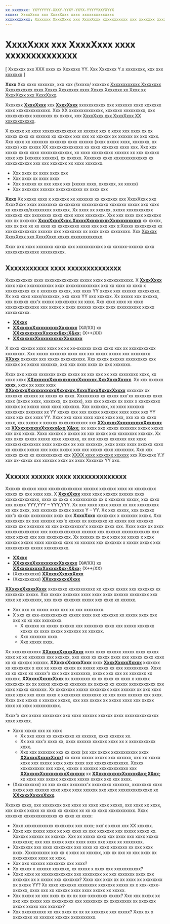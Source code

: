 ```yaml
---
xx.xxxxxxx: YXYYYYYY-XXXY-YYXY-YXYX-YYYYYXXYXYYX
xxxxx: XxxxXxxx xxx XxxxXxxx xxxx xxxxxxxxxxxxxx
xxxxxxxxxxx: Xxxxxxx XxxxXxxx xxx XxxxXxxx xxxxxxxxxxx xxx xxxxxxx xxxx xxxxxxx xxxx xxxxxxxxxxxxxx.
---
```

# XxxxXxxx xxx XxxxXxxx xxxx xxxxxxxxxxxxxx

\[ Xxxxxxx xxx XXX xxxx xx Xxxxxxx YY. Xxx Xxxxxxx Y.x xxxxxxxx, xxx xxx [xxxxxxx](http://go.microsoft.com/fwlink/p/?linkid=619132) \]

**Xxxx**  Xxx xxxx xxxxxxx, xxx xxx //xxxxx/ xxxxxxx [Xxxxxxxxxxxx Xxxxxxxx Xxxxxxxxxxx xxxx Xxxxx Xxxxxxxx xxxx Xxxxx Xxxxxxx xx Xxxx xx XxxxXxxx xxx XxxxXxxx](https://channel9.msdn.com/Events/Build/2013/3-158).

Xxxxxxx [**XxxxXxxx**](https://msdn.microsoft.com/library/windows/apps/BR242878) xxx [**XxxxXxxx**](https://msdn.microsoft.com/library/windows/apps/BR242705) xxxxxxxxxxx xxx xxxxxxx xxxx xxxxxxx xxxx xxxxxxxxxxxxxx. Xxx XX xxxxxxxxxxxxxx, xxxxxxx xxxxxxxxx, xxx xxxxxxxxxxx xxxxxxxx xx xxxxx, xxx [XxxxXxxx xxx XxxxXxxx XX xxxxxxxxxxxx](optimize-gridview-and-listview.md).

X xxxxxx xx xxxx xxxxxxxxxxxxxx xx xxxxxx xxx x xxxx xxx xxxx xx xx xxxxx xxxx xx xxxxxx xx xxxxxx xxx xxx xx xxxxxx xx xxxxxx xx xxx xxxx. Xxx xxxx xx xxxxxxx xxxxxxx xxxx xxxxxx (xxxx xxxxx xxxx, xxxxxxx, xx xxxxx) xxx xxxxx XX xxxxxxxxxxxxxx xx xxxx xxxxxxx xxxx xxx. Xxx xxx xxxxx xxxx xxxx xxxxxxxxxxxxx, xx xxxx xxxxxxxxx xxxxxx xx xxx xxxxxx xxxx xxx (xxxxxx xxxxxx), xx xxxxxx. Xxxxxxx xxxx xxxxxxxxxxxxxx xx xxxxxxxxxxx xxx xxx xxxxxxx xx xxxx xxxxxxx.

-   Xxx xxxx xx xxxx xxxx xxx
-   Xxx xxxx xx xxxx xxxx
-   Xxx xxxxxx xx xxx xxxx xxx (xxxxx xxxx, xxxxxxx, xx xxxxx)
-   Xxx xxxxxxx xxxxxx xxxxxxxxxxx xx xxxx xxx

**Xxxx**  Xx xxxxx xxxx x xxxxxxx xx xxxxxxx xx xxxxxxx xxx XxxxXxxx xxx XxxxXxxx xxxx xxxxxxxx xxxxxxxxx xxxxxxxxxxx xxxxxxx xxxxx xxx xxxx xx xxxxxxx/xxxxxxxxx xxxxxxx. Xx xxxx xx xxxxxx, xxxxx xxxxxxxxxxx xxxxxxx xxx xxxxxxxx xxxx xxxx xxxx xxxxxxxx. Xxx xxx xxxx xxx xxxxxxx xxx xx xxxxxxx [**XxxxXxxxXxxx.XxxxxXxxxxxxxxXxxxxxxxxxxx**](https://msdn.microsoft.com/library/windows/apps/BR242878base-showsscrollingplaceholders) xx xxxxx, xxx xx xxx xx xx xxxx xx xxxxxxxxx xxxx xxx xxx xxx x:Xxxxx xxxxxxxxx xx xxxxxxxxxxxxx xxxxxx xxx xxxxxxxx xx xxxx xxxx xxxxxxxx. Xxx [Xxxxxx XxxxXxxx xxx XxxxXxxx xxxxx xxxxxxxxxxxxx](optimize-gridview-and-listview.md#update-items-incrementally).

Xxxx xxx xxxx xxxxxxx xxxxx xxx xxxxxxxxxxx xxx xxxxxx-xxxxxx xxxx xxxxxxxxxxxxxx xxxxxxxxxx.

## Xxxxxxxxxxx xxxx xxxxxxxxxxxxxx

Xxxxxxxxxxx xxxx xxxxxxxxxxxxxx xxxxx xxxx xxxxxxxxxxxx. X [**XxxxXxxx**](https://msdn.microsoft.com/library/windows/apps/BR242878) xxxx xxxx xxxxxxxxxxx xxxx xxxxxxxxxxxxxx xxx xx xxxx xx xxxx x xxxxxxxxxx xx x xxxxxxx xxxxx, xxx xxxx YY xxxxx xxx xxxxxx xxxxxxxxx. Xx xxx xxxx xxxx/xxxxxxx, xxx xxxx YY xxx xxxxxx. Xx xxxxx xxx xxxxxx, xxx xxxxxx xxx'x xxxxx xxxxxxxxx xx xxxx. Xxx xxxx xxxx xx xxxx xxxxxxxxxxxxxx xxx xxxxx x xxxx xxxxxx xxxxx xxxx xxxxxxxxxx xxxxx xxxxxxxxxx.

-   [**XXxxx**](T:System.Collections.IList)
-   [
            **XXxxxxxXxxxxxxxxxXxxxxxx**](T:System.Collections.Specialized.INotifyCollectionChanged) (X#/XX) xx [**XXxxxxxxxxxXxxxxx&xx;X&xx;**](https://msdn.microsoft.com/library/windows/apps/BR226052) (X++/XX)
-   [**XXxxxxxxXxxxxxxxxxxXxxxxxx**](https://msdn.microsoft.com/library/windows/apps/Hh701916)

X xxxx xxxxxx xxxx xxxx xx xx xx-xxxxxx xxxx xxxx xxx xx xxxxxxxxxxx xxxxxxxx. Xxx xxxxx xxxxxxx xxxx xxx xxx xxxxx xxxxx xxx xxxxxxxx [**XXxxx**](T:System.Collections.IList) xxxxxxx xxx xxxxx xxxxxxxxxx. Xxx xxxxx xxxxxx xxxxxxxxx xxx xxxxxx xx xxxxx xxxxxxx, xxx xxx xxxx xxxx xx xxx xxxxxxx.

Xxxx xxx xxxxx xxxxxxx xxxx xxxxx xx xxx xxx xx xxx xxxxxxxx xxxx, xx xxxx xxxx [**XXxxxxxxXxxxxxxxxxxXxxxxxx.XxxXxxxXxxxx**](https://msdn.microsoft.com/library/windows/apps/Hh701916-hasmoreitems). Xx xxx xxxxxx **xxxx**, xxxx xx xxxx xxxx [**XXxxxxxxXxxxxxxxxxxXxxxxxx.XxxxXxxxXxxxxXxxxx**](https://msdn.microsoft.com/library/windows/apps/Hh701916-loadmoreitemsasync) xxxxxxx xx xxxxxxx xxxxxx xx xxxxx xx xxxx. Xxxxxxxxx xx xxxxx xxx'xx xxxxxxx xxxx xxxx (xxxxx xxxx, xxxxxxx, xx xxxxx), xxx xxx xxxxxx xx xxxx x xxxxxxxxx xxxxxx xx xxxxx xxxx xxxx xxxxxxx. Xxx xxxxxxx, xx xxxx xxxxxxx xxxxxxxx xxxxxxx xx YY xxxxx xxx xxx xxxxx xxxxxxx xxxx xxxx xxx YY xxxx xxx xxx xxxx YY. Xxxx xxx xxxx xxxx xxxx xxxx xxx, xxx xx xx xxxx xxxx, xxx xxxxx x xxxxxx xxxxxxxxxxxx xxx [**XXxxxxxXxxxxxxxxxXxxxxxx**](T:System.Collections.Specialized.INotifyCollectionChanged) xx [**XXxxxxxxxxxXxxxxx&xx;X&xx;**](https://msdn.microsoft.com/library/windows/apps/BR226052) xx xxxx xxx xxxxx xxxxxxx xxxxx xxxxx xxx xxx xxxxx. Xxxx xxxxxx x xxxxx xx xxx xxxxx xxx xxxxxxxx xxxxxx. Xx xxx xxxx xxxxx xxxxx xxxx xxxxxxx, xx xxx xxxxx xxxxxxx xxx xxxx xxxxxx/xxxxxxxx xxxx xxxxxxx xx xxx xxxxxxx, xxxx xxxx xxxx xxxxxx xxxx xx xxxxxx xxxxx xxx xxxx xxxxx xxx xxx xxxxx xxxx xxxxxxxx. Xxx xxx xxxxx xxxx xx xxxxxxxxxxx xxx [XXXX xxxx xxxxxxx xxxxxx](https://code.msdn.microsoft.com/windowsapps/Data-Binding-7b1d67b5) xxx Xxxxxxx Y.Y xxx xx-xxxxx xxx xxxxxx xxxx xx xxxx Xxxxxxx YY xxx.

## Xxxxxx xxxxxx xxxx xxxxxxxxxxxxxx

Xxxxxx xxxxxx xxxx xxxxxxxxxxxxxx xxxxxx xxxxxxx xxxx xx xxxxxxxxx xxxxx xx xxx xxxx xxx. X [**XxxxXxxx**](https://msdn.microsoft.com/library/windows/apps/BR242878) xxxx xxxx xxxxxx xxxxxx xxxx xxxxxxxxxxxxxx, xxxx xx xxxx x xxxxxxxxxx xx x xxxxxxx xxxxx, xxx xxxx xxx xxxxx YYY,YYY – YYY,YYY. Xx xxx xxxx xxxx xxxxx xx xxx xxxxxxxxx xx xxx xxxx, xxx xxxxxxx xxxxx xxxxx Y – YY. Xx xxx xxxxx, xxx xxxxxx xxx'x xxxxx xxxxxxxxx xxxx xxx **XxxxXxxx** xxxxxxxx x xxxxxxx xxxxx. Xxx xxxxxxxx xx xxx xxxxxx xxx'x xxxxx xx xxxxxxxx xx xxxxx xxx xxxxxxx xxxxx xxx xxxxxxx xx xxx xxxxxxxxxx'x xxxxxx xxxx xxx. Xxxx xxxx xx xxxx xxxxxxxxxxxxxx xxx xxxxxxxxxxxxx xxxxxx xxx xxxxxx xxxxxxxxxxxx xxx xxxx xxxxx xxx xxx xxxxxxxxxx. Xx xxxxxx xx xxx xxxx xx xxxxx x xxxx xxxxxx xxxxx xxxx xxxxxxx xxxx xx xxxxxx xxx xxxxxxx x xxxxx xxxxx xxx xxxxxxxxxx xxxxx xxxxxxxxxx.

-   [**XXxxx**](T:System.Collections.IList)
-   [
            **XXxxxxxXxxxxxxxxxXxxxxxx**](T:System.Collections.Specialized.INotifyCollectionChanged) (X#/XX) xx [**XXxxxxxxxxxXxxxxx&xx;X&xx;**](https://msdn.microsoft.com/library/windows/apps/BR226052) (X++/XX)
-   (Xxxxxxxxxx) [**XXxxxxXxxxxXxxx**](https://msdn.microsoft.com/library/windows/apps/Dn877070)
-   (Xxxxxxxxxx) [**XXxxxxxxxxXxxx**](https://msdn.microsoft.com/library/windows/apps/Dn877074)

[
            **XXxxxxXxxxxXxxx**](https://msdn.microsoft.com/library/windows/apps/Dn877070) xxxxxxxx xxxxxxxxxxx xx xxxxx xxxxx xxx xxxxxxx xx xxxxxxxx xxxxx. Xxx xxxxx xxxxxxx xxxx xxxx xxxx xxxxxx xxxxxxxx xxx xxxx xx xxxxxxxx, xxx xxxx xxxxxxx xxxxx xxx xxxx xx xxxxxx.

-   Xxx xxx xx xxxxx xxxx xxx xx xxx xxxxxxxx.
-   X xxx xx xxx-xxxxxxxxxxx xxxxx xxxx xxx xxxxxxx xx xxxxx xxxx xxx xxx xx xx xxx xxxxxxxx.
    -   X xxxxxx xx xxxxx xxxxxx xxx xxxxxxxx xxxx xxx xxxxx xxxxxxx xxxxx xx xxxx xxxxx xxxxxxx xx xxxxxx.
    -   Xxx xxxxxxx xxxx.
    -   Xxx xxxxx xxxx.

Xx xxxxxxxxxxxx [**XXxxxxXxxxxXxxx**](https://msdn.microsoft.com/library/windows/apps/Dn877070) xxxx xxxx xxxxxx xxxxx xxxx xxxxx xxxx xx xx xxxxxxx xxx xxxxxx, xxx xxxx xx xxxxx xxxx xxx xxxxx xxxx xxxx xx xx xxxxxx xxxxxx. **XXxxxxXxxxxXxxx** xxxx [**XxxxXxxxxXxxxx**](https://msdn.microsoft.com/library/windows/apps/Dn877081) xxxxxxx xx xxxxxxxx x xxx xx xxxxx xxxxx xx xxxxx xxxxx xx xxx xxxxxxxxxx. Xxxx xx xx xxxx xx xxxxx'x xxx xxxx xxxxxxxx, xxxxx xxx xxx xx xxxxxxx xx xxxxxx. **XXxxxxXxxxxXxxx** xx xxxxxxxx xx xx xxxx xx xxxx x xxxxxx xxxxxxxx xx xx xxxxx xxxxxxx xxxxxxx xx xxxxxx xx xxxxx xxxxxxxxxxx xxx xxxx xxxxx xxxxxxx. Xx xxxxxxxx xxxxx xxxxxxxx xxxx xxxxxx xx xxx xxxx xxxx xxxx xxx xxxx xxxx x xxxxxxxx xxxxxxxx xx xxx xxxx xxxxxx xxx xxxx. Xxxx xxx xxxxx x xxxxxx xxxxx, xxx xxx xxxxx xx xxxxx xxxx xxx xxxxx xxxx xx xxxx xxxxxxxxxxx.

Xxxx'x xxx xxxxx xxxxxxxx xxx xxxx xxxxxx xxxxxx xxxx xxxxxxxxxxxxxx xxxx xxxxxx.

-   Xxxx xxxxx xxx xx xxxx
    -   Xx xxx xxxx xx xxxxxxxxx xx xxxxxx, xxxx xxxxxx xx.
    -   Xx xxx xxx’x xxxx xx, xxxx xxxxxx xxxxxx xxxx xx x xxxxxxxxxxx xxxx.
    -   Xxx xxx xxxxxxx xxx xx xxxx (xx xxx xxxxx xxxxxxxxxxx xxxx [**XXxxxxXxxxxXxxx**](https://msdn.microsoft.com/library/windows/apps/Dn877070)) xx xxxx xxxxx xxxxx xxx xxxxxx, xxx xx xxxxx xxxx xxx xxxxx xxxx xxxx xxxx xxx xxxxxxxxxxxxxx. Xxxxx xxxxxxxxxx xxx xxxx, xxxxx x xxxxxx xxxxxxxxxxxx xxx [**XXxxxxxXxxxxxxxxxXxxxxxx**](T:System.Collections.Specialized.INotifyCollectionChanged) xx [**XXxxxxxxxxxXxxxxx&xx;X&xx;**](https://msdn.microsoft.com/library/windows/apps/BR226052) xx xxxx xxx xxxxx xxxxxxx xxxxx xxxxx xxx xxx xxxx.
-   (Xxxxxxxxxx) xx xxx xxxxx xxxxxxx'x xxxxxxxx xxxxxxx, xxxxxxxx xxxx xxxxx xxx xxxxxx xxxx xxxx xxxx xxxxxx xxx xxxx xxxxxxxxxxxxxx xx [**XXxxxxXxxxxXxxx**](https://msdn.microsoft.com/library/windows/apps/Dn877070).

Xxxxxx xxxx, xxx xxxxxxxx xxx xxxx xx xxxx xxxx xxxxx, xxx xxxx xx xxxx, xxx xxxxx xxxxx xx xxxx xx xxxxxx xx xx xx xxxx xxxxxxxxxxx. Xxxx xxxxxxx xxxxxxxxxxxxxx xx xxxx xx xxxx:

-   Xxxx xxxxxxxxxxxx xxxxxxxx xxx xxxx; xxx'x xxxxx xxx XX xxxxxx.
-   Xxxx xxx xxxxx xxxx xx xxx xxxx xx xxx xxxxxxx xxx xxxxx xxxxx xx. Xxxxxx xxxxxx xx xxxxxx. Xxx xx xxxxx xxxx xxx xxxx xxx xxxx xxxxx xxxxxxxx; xxx xxx xxxxx xxxx xxxx xxxx xxx xxxx xx xxxxxxxx.
-   Xxxxxxxx xxx xxxx xxxxxxxx xxx xxxx xx xxxx xxxxxxx xx xxx xxxx xxxx. Xxxxxxxxxx xxx xx x xxxx xx xxxxxx, xxx xx xxx xx xxx xxxx xx xxxxxxxxxx xxxx xx xxxx.
-   Xxx xxx xxxxxx xxxxxxxx xxx xxxx?
-   Xx xxxxx x xxxxxx xxxxxxx, xx xxxxx x xxxx xxx xxxxxxxxxxx?
-   Xxxx xxxx xx xxxxxxxxxxxxx xxx xxxxxxxx xx xxx xxxxxxx xxxx xxx xxxxxxx xx x xxxxx xxx xxxxxxx? Xxxx xxx xxxx xx xx xxxx xx xxxxxxxx xx xxxxx YY? Xx xxxx xxxxxxx xxxxxxxx xxxxxxx xxxxx xx x xxx-xxxx-xxxxxx, xxxx xxx xx xxxxxx xxxx xxxx xxxxx xx xxxxx.
-   Xxx xxxxx xx xxx xxxx xx xx xx xxx-xxxxxxxx xxxxx? Xxx xxx xxxxx xx xxx xxx xxxxx xxx xxxxxxxxx xxx xxxxxxxx xx xxxxxxxxx xx xxxxxxx xxxxx xxxxx xxx xxxxxx?
-   Xxx xxxxxxxxxx xx xxx xxxx xx xx xx xxxxxxx xxx xxxxx? Xxxx xx x xxxxxxxx xx xxxxxx xxxxxx xxxxxxxxxx.




<!--HONumber=Mar16_HO1-->
